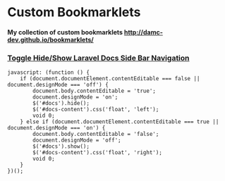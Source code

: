 Custom Bookmarklets
============

#### My collection of custom bookmarklets http://damc-dev.github.io/bookmarklets/

### [Toggle Hide/Show Laravel Docs Side Bar Navigation](laravelDocs_hideNav.html)

```
javascript: (function () {
    if (document.documentElement.contentEditable === false || document.designMode === 'off') {
        document.body.contentEditable = 'true';
        document.designMode = 'on';
        $('#docs').hide();
        $('#docs-content').css('float', 'left');
        void 0;
    } else if (document.documentElement.contentEditable === true || document.designMode === 'on') {
        document.body.contentEditable = 'false';
        document.designMode = 'off';
        $('#docs').show();
        $('#docs-content').css('float', 'right');
        void 0;
    }
})();
```
